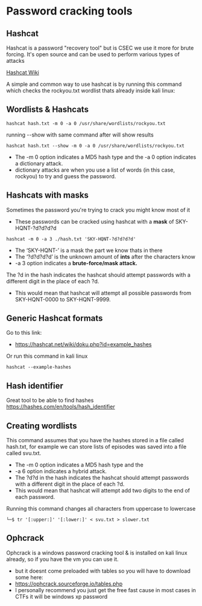 # Password cracking tools

## Hashcat
Hashcat is a password "recovery tool" but is CSEC we use it more for brute forcing. It's open source and can be used to perform various types of attacks 

<Badge type="info" text="For more info on hashcat click here the wiki!" /> 
<a href="https://hashcat.net/wiki/#specific_attacks">Hashcat Wiki</a> 

A simple and common way to use hashcat is by running this command which checks the rockyou.txt wordlist thats already inside kali linux:

<Badge type="info" text="Btw you might have to use gzip to decompress rockyou.txt (gzip -d rockyou.txt.gz)!" />

## Wordlists & Hashcats

```
hashcat hash.txt -m 0 -a 0 /usr/share/wordlists/rockyou.txt 
```
running --show with same command after will show results
```
hashcat hash.txt --show -m 0 -a 0 /usr/share/wordlists/rockyou.txt 
```

* The -m 0 option indicates a MD5 hash type and the -a 0 option indicates a dictionary attack. 
* dictionary attacks are when you use a list of words (in this case, rockyou) to try and guess the password. 

## Hashcats with masks

Sometimes the password you're trying to crack you might know most of it

* These passwords can be cracked using hashcat with a **mask** of SKY-HQNT-?d?d?d?d
```
hashcat -m 0 -a 3 ./hash.txt 'SKY-HQNT-?d?d?d?d' 
```

* The ‘SKY-HQNT-’ is a mask the part we know thats in there
* The ‘?d?d?d?d’ is the unknown amount of **ints** after the characters know
* -a 3 option indicates a **brute-force/mask attack.**

The ?d in the hash indicates the hashcat should attempt passwords with a different digit in the place of each ?d.
* This would mean that hashcat will attempt all possible passwords from SKY-HQNT-0000 to SKY-HQNT-9999. 

## Generic Hashcat formats
Go to this link:
* https://hashcat.net/wiki/doku.php?id=example_hashes

Or run this command in kali linux
```
hashcat --example-hashes
```

## Hash identifier
Great tool to be able to find hashes
https://hashes.com/en/tools/hash_identifier

## Creating wordlists

This command assumes that you have the hashes stored in a file called hash.txt, for example we can store lists of episodes was saved into a file called svu.txt. 
* The -m 0 option indicates a MD5 hash type and the 
* -a 6 option indicates a hybrid attack. 
* The ?d?d in the hash indicates the hashcat should attempt passwords with a different digit in the place of each ?d. 
* This would mean that hashcat will attempt add two digits to the end of each password.
  
Running this command changes all characters from uppercase to lowercase
```
└─$ tr '[:upper:]' '[:lower:]' < svu.txt > slower.txt
```

## Ophcrack

Ophcrack is a windows password cracking tool & is installed on kali linux already, so if you have the vm you can use it.

* but it doesnt come preloaded with tables so you will have to download some here:
* https://ophcrack.sourceforge.io/tables.php 
* I personally recommend you just get the free fast cause in most cases in CTFs it will be windows xp password


